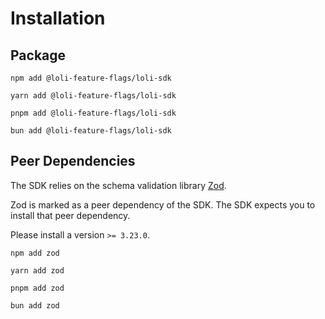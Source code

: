 # Installation

## Package

<CodeGroup>
  <CodeGroupItem title="npm">

```bash:no-line-numbers
npm add @loli-feature-flags/loli-sdk
```
    
  </CodeGroupItem>

  <CodeGroupItem title="yarn">

```bash:no-line-numbers
yarn add @loli-feature-flags/loli-sdk
```

  </CodeGroupItem>

  <CodeGroupItem title="pnpm">

```bash:no-line-numbers
pnpm add @loli-feature-flags/loli-sdk
```
    
  </CodeGroupItem>

  <CodeGroupItem title="bun">

```bash:no-line-numbers
bun add @loli-feature-flags/loli-sdk
```

  </CodeGroupItem>
</CodeGroup>

## Peer Dependencies

The SDK relies on the schema validation library [Zod](https://zod.dev/).

Zod is marked as a peer dependency of the SDK. The SDK expects you to install
that peer dependency.

Please install a version `>= 3.23.0`.

<CodeGroup>
  <CodeGroupItem title="npm">

```bash:no-line-numbers
npm add zod
```

  </CodeGroupItem>

  <CodeGroupItem title="yarn">

```bash:no-line-numbers
yarn add zod
```

  </CodeGroupItem>

  <CodeGroupItem title="pnpm">

```bash:no-line-numbers
pnpm add zod
```

  </CodeGroupItem>

  <CodeGroupItem title="bun">

```bash:no-line-numbers
bun add zod
```

  </CodeGroupItem>
</CodeGroup>
